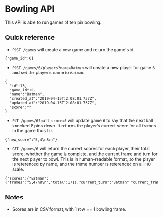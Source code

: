 # Bowling API

This API is able to run games of ten pin bowling.

## Quick reference

* `POST /games` will create a new game and return the game's id.
```
{"game_id":6}
```
* `POST /games/6/players?name=Batman` will create a new player for game `6` and set the player's name to `Batman`.
```
{
  "id":13,
  "game_id":6,
  "name":"Batman",
  "created_at":"2019-04-15T12:08:01.737Z",
  "updated_at":"2019-04-15T12:08:01.737Z",
  "score":""
}
```
* `PUT /games/6?ball_score=8` will update game `6` to say that the next ball knocked 8 pins down. It returns the player's current score for all frames in the game thus far.
```
{"new_score":"5,4\n8\n"}
```
* `GET /games/6` will return the current scores for each player, their total score, whether the game is complete, and the current frame and turn for the next player to bowl. This is in human-readable format, so the player is referenced by name, and the frame number is referenced on a 1-10 scale.
```
{"scores":{"Batman":{"frames":"5,4\n8\n","total":17}},"current_turn":"Batman","current_frame":2,"game_complete":false}
```

## Notes

- Scores are in CSV format, with 1 row == 1 bowling frame.